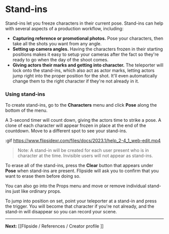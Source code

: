 # Stand-ins

Stand-ins let you freeze characters in their current pose. Stand-ins can help with several aspects of a production workflow, including:

* **Capturing reference or promotional photos.** Pose your characters, then take all the shots you want from any angle.
* **Setting up camera angles.** Having the characters frozen in their starting positions makes it easy to setup your cameras after the fact so they're ready to go when the day of the shoot comes.
* **Giving actors their marks and getting into character.** The teleporter will lock onto the stand-ins, which also act as actor marks, letting actors jump right into the proper position for the shot. It'll even automatically change them to the right character if they're not already in it.

### Using stand-ins

To create stand-ins, go to the **Characters** menu and click **Pose** along the bottom of the menu.

A 3-second timer will count down, giving the actors time to strike a pose. A clone of each character will appear frozen in place at the end of the countdown. Move to a different spot to see your stand-ins.

:gif https://www.flipsidexr.com/files/docs/2023.1/help_2-4_1_web-edit.mp4

> Note: A stand-in will be created for each user present who is in character at the time. Invisible users will not appear as stand-ins.

To erase all of the stand-ins, press the **Clear** button that appears under **Pose** when stand-ins are present. Flipside will ask you to confirm that you want to erase them before doing so.

You can also go into the Props menu and move or remove individual stand-ins just like ordinary props.

To jump into position on set, point your teleporter at a stand-in and press the trigger. You will become that character if you're not already, and the stand-in will disappear so you can record your scene.

---

**Next:** [[Flipside / References / Creator profile ]]
